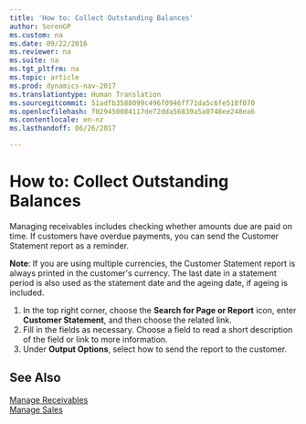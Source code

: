 ```yaml
---
title: 'How to: Collect Outstanding Balances'
author: SorenGP
ms.custom: na
ms.date: 09/22/2016
ms.reviewer: na
ms.suite: na
ms.tgt_pltfrm: na
ms.topic: article
ms.prod: dynamics-nav-2017
ms.translationtype: Human Translation
ms.sourcegitcommit: 51adfb3588099c496f0946ff71da5c6fe518f070
ms.openlocfilehash: f029450084117de72dda56839a5a0748ee248ea6
ms.contentlocale: en-nz
ms.lasthandoff: 06/26/2017

---
```


# <a name="how-to-collect-outstanding-balances"></a>How to: Collect Outstanding Balances
Managing receivables includes checking whether amounts due are paid on time. If customers have overdue payments, you can send the Customer Statement report as a reminder.

**Note**: If you are using multiple currencies, the Customer Statement report is always printed in the customer's currency. The last date in a statement period is also used as the statement date and the ageing date, if ageing is included.

1. In the top right corner, choose the **Search for Page or Report** icon, enter **Customer Statement**, and then choose the related link.
2. Fill in the fields as necessary. Choose a field to read a short description of the field or link to more information.
3. Under **Output Options**, select how to send the report to the customer.

## <a name="see-also"></a>See Also
[Manage Receivables](receivables-manage-receivables.md)  
[Manage Sales](sales-manage-sales.md)

